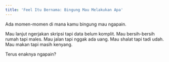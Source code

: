 ```yaml
---
title: 'Feel Itu Bernama: Bingung Mau Melakukan Apa'
---
```


Ada momen-momen di mana kamu bingung mau ngapain.

Mau lanjut ngerjakan skripsi tapi data belum komplit. Mau bersih-bersih rumah tapi males. Mau jalan tapi nggak ada uang. Mau shalat tapi tadi udah. Mau makan tapi masih kenyang.

Terus enaknya ngapain?